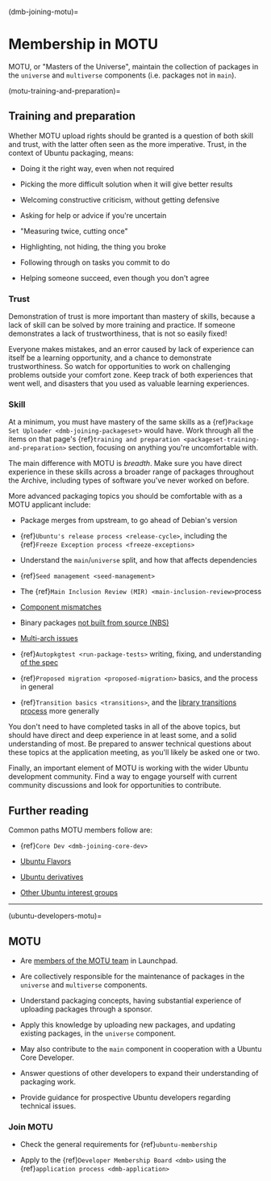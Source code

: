 (dmb-joining-motu)=
# Membership in MOTU

MOTU, or "Masters of the Universe", maintain the collection of packages in the `universe` and `multiverse` components (i.e. packages not in `main`).


(motu-training-and-preparation)=
## Training and preparation

Whether MOTU upload rights should be granted is a question of both skill and trust, with the latter often seen as the more imperative.
Trust, in the context of Ubuntu packaging, means:

* Doing it the right way, even when not required

* Picking the more difficult solution when it will give better results

* Welcoming constructive criticism, without getting defensive

* Asking for help or advice if you're uncertain

* "Measuring twice, cutting once"

* Highlighting, not hiding, the thing you broke

* Following through on tasks you commit to do

* Helping someone succeed, even though you don't agree


### Trust

Demonstration of trust is more important than mastery of skills, because a lack of skill can be solved by more training and practice.
If someone demonstrates a lack of trustworthiness, that is not so easily fixed! 

Everyone makes mistakes, and an error caused by lack of experience can itself be a learning opportunity, and a chance to demonstrate trustworthiness.
So watch for opportunities to work on challenging problems outside your comfort zone.
Keep track of both experiences that went well, and disasters that you used as valuable learning experiences.


### Skill

At a minimum, you must have mastery of the same skills as a {ref}`Package Set Uploader <dmb-joining-packageset>` would have.
Work through all the items on that page's {ref}`training and preparation <packageset-training-and-preparation>` section, focusing on anything you're uncomfortable with.

The main difference with MOTU is *breadth*.
Make sure you have direct experience in these skills across a broader range of packages throughout the Archive, including types of software you've never worked on before.

More advanced packaging topics you should be comfortable with as a MOTU applicant include:

* Package merges from upstream, to go ahead of Debian's version

* {ref}`Ubuntu's release process <release-cycle>`, including the {ref}`Freeze Exception process <freeze-exceptions>`

* Understand the `main`/`universe` split, and how that affects dependencies

* {ref}`Seed management <seed-management>`

* The {ref}`Main Inclusion Review (MIR) <main-inclusion-review>`process

* [Component mismatches](https://ubuntu-archive-team.ubuntu.com/component-mismatches-proposed.html)

* Binary packages [not built from source (NBS)](https://ubuntu-archive-team.ubuntu.com/nbs.html)

* [Multi-arch issues](https://wiki.ubuntu.com/MultiarchCross)

* {ref}`Autopkgtest <run-package-tests>` writing, fixing, and understanding [of the spec](https://salsa.debian.org/ci-team/autopkgtest/-/blob/master/doc/README.package-tests.rst)

* {ref}`Proposed migration <proposed-migration>` basics, and the process in general

* {ref}`Transition basics <transitions>`, and the [library transitions process](https://ubuntu-archive-team.ubuntu.com/transitions/) more generally

You don't need to have completed tasks in all of the above topics, but should have direct and deep experience in at least some, and a solid understanding of most.
Be prepared to answer technical questions about these topics at the application meeting, as you'll likely be asked one or two.

Finally, an important element of MOTU is working with the wider Ubuntu development community.
Find a way to engage yourself with current community discussions and look for opportunities to contribute.


## Further reading

Common paths MOTU members follow are:

* {ref}`Core Dev <dmb-joining-core-dev>`

* [Ubuntu Flavors](https://wiki.ubuntu.com/UbuntuFlavors)

* [Ubuntu derivatives](https://wiki.ubuntu.com/DerivativeTeam/Derivatives)

* [Other Ubuntu interest groups](https://wiki.ubuntu.com/Teams)


-----


(ubuntu-developers-motu)=
## MOTU

* Are [members of the MOTU team](https://launchpad.net/~motu) in Launchpad.

* Are collectively responsible for the maintenance of packages in the `universe`
  and `multiverse` components.

* Understand packaging concepts, having substantial experience of uploading
  packages through a sponsor.

* Apply this knowledge by uploading new packages, and updating existing packages,
  in the `universe` component.

* May also contribute to the `main` component in cooperation with a Ubuntu Core Developer.

* Answer questions of other developers to expand their understanding of
  packaging work.

* Provide guidance for prospective Ubuntu developers regarding technical issues.


### Join MOTU

* Check the general requirements for {ref}`ubuntu-membership`

* Apply to the {ref}`Developer Membership Board <dmb>` using the
  {ref}`application process <dmb-application>`



